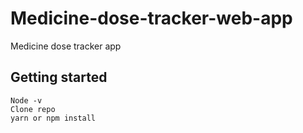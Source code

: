 # Medicine-dose-tracker-web-app 
Medicine dose tracker app

## Getting started
```
Node -v
Clone repo
yarn or npm install
```
